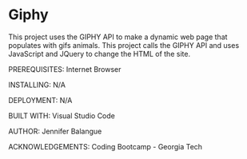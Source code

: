 # Giphy

This project uses the GIPHY API to make a dynamic web page that populates with gifs animals.  This project calls the GIPHY API and uses JavaScript and JQuery  to change the HTML of the site.

PREREQUISITES:
Internet Browser

INSTALLING:
N/A

DEPLOYMENT:
N/A

BUILT WITH:
Visual Studio Code

AUTHOR:
Jennifer Balangue

ACKNOWLEDGEMENTS:
Coding Bootcamp - Georgia Tech